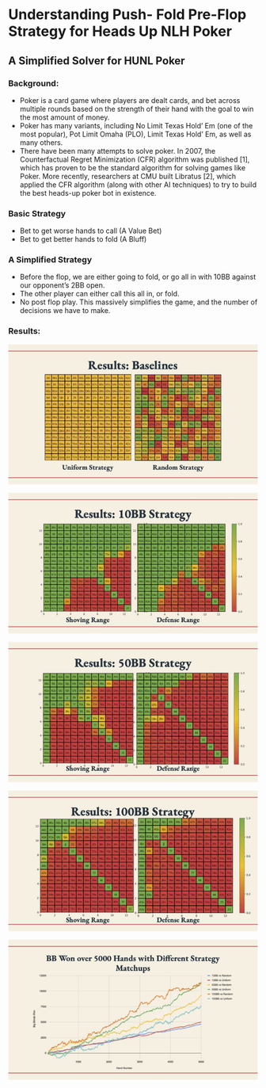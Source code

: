 # Understanding Push- Fold Pre-Flop Strategy for Heads Up NLH Poker
## A Simplified Solver for HUNL Poker

### Background: 

- Poker is a card game where players are dealt cards, and bet across multiple rounds based on the strength of their hand with the goal to win the most amount of money.
- Poker has many variants, including No Limit Texas Hold’ Em (one of the most popular), Pot Limit Omaha (PLO), Limit Texas Hold’ Em, as well as many others.
- There have been many attempts to solve poker. In 2007, the Counterfactual Regret Minimization (CFR) algorithm was published [1], which has proven to be the standard algorithm for solving games like Poker. More recently, researchers at CMU built Libratus [2], which applied the CFR algorithm (along with other AI techniques) to try to build the best heads-up poker bot in existence.

### Basic Strategy 

- Bet to get worse hands to call (A Value Bet)
- Bet to get better hands to fold (A Bluff)

### A Simplified Strategy

- Before the flop, we are either going to fold, or go all in with 10BB against our opponent’s 2BB open.
- The other player can either call this all in, or fold.
- No post flop play. This massively simplifies the game, and the number of decisions we
have to make.

### Results:

![Baseline](imgs/baseline.jpg)

![10BB Chart](imgs/10b.jpg)

![50BB Chart](imgs/50b.jpg)

![100BB Chart](imgs/100b.jpg)

![Results](imgs/results.jpg)